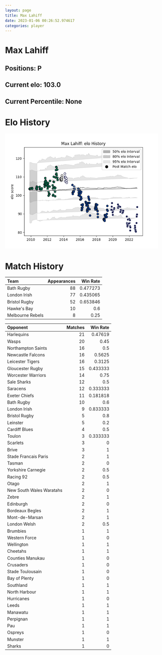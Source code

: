 ```yaml
---  
layout: page  
title: Max Lahiff  
date: 2023-01-06 00:26:52.974617  
categories: player  
---
```

# Max Lahiff

## Positions: P

## Current elo: 103.0

## Current Percentile: None

# Elo History


![elo history](history_MaxLahiff.png)
# Match History


| Team             |   Appearances |   Win Rate |
|:-----------------|--------------:|-----------:|
| Bath Rugby       |            88 |   0.477273 |
| London Irish     |            77 |   0.435065 |
| Bristol Rugby    |            52 |   0.653846 |
| Hawke's Bay      |            10 |   0.6      |
| Melbourne Rebels |             8 |   0.25     |

| Opponent                 |   Matches |   Win Rate |
|:-------------------------|----------:|-----------:|
| Harlequins               |        21 |   0.47619  |
| Wasps                    |        20 |   0.45     |
| Northampton Saints       |        16 |   0.5      |
| Newcastle Falcons        |        16 |   0.5625   |
| Leicester Tigers         |        16 |   0.3125   |
| Gloucester Rugby         |        15 |   0.433333 |
| Worcester Warriors       |        14 |   0.75     |
| Sale Sharks              |        12 |   0.5      |
| Saracens                 |        12 |   0.333333 |
| Exeter Chiefs            |        11 |   0.181818 |
| Bath Rugby               |        10 |   0.6      |
| London Irish             |         9 |   0.833333 |
| Bristol Rugby            |         5 |   0.8      |
| Leinster                 |         5 |   0.2      |
| Cardiff Blues            |         4 |   0.5      |
| Toulon                   |         3 |   0.333333 |
| Scarlets                 |         3 |   0        |
| Brive                    |         3 |   1        |
| Stade Francais Paris     |         2 |   1        |
| Tasman                   |         2 |   0        |
| Yorkshire Carnegie       |         2 |   0.5      |
| Racing 92                |         2 |   0.5      |
| Otago                    |         2 |   1        |
| New South Wales Waratahs |         2 |   0        |
| Zebre                    |         2 |   1        |
| Edinburgh                |         2 |   0        |
| Bordeaux Begles          |         2 |   1        |
| Mont-de-Marsan           |         2 |   1        |
| London Welsh             |         2 |   0.5      |
| Brumbies                 |         1 |   1        |
| Western Force            |         1 |   0        |
| Wellington               |         1 |   1        |
| Cheetahs                 |         1 |   1        |
| Counties Manukau         |         1 |   0        |
| Crusaders                |         1 |   0        |
| Stade Toulousain         |         1 |   0        |
| Bay of Plenty            |         1 |   0        |
| Southland                |         1 |   1        |
| North Harbour            |         1 |   1        |
| Hurricanes               |         1 |   0        |
| Leeds                    |         1 |   1        |
| Manawatu                 |         1 |   1        |
| Perpignan                |         1 |   1        |
| Pau                      |         1 |   1        |
| Ospreys                  |         1 |   0        |
| Munster                  |         1 |   1        |
| Sharks                   |         1 |   0        |